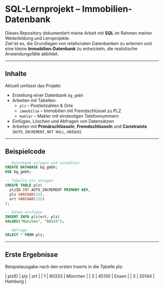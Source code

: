 # SQL-Lernprojekt – Immobilien-Datenbank

Dieses Repository dokumentiert meine Arbeit mit **SQL** im Rahmen meiner Weiterbildung und Lernprojekte.  
Ziel ist es, die Grundlagen von relationalen Datenbanken zu erlernen und eine kleine **Immobilien-Datenbank** zu entwickeln, die realistische Anwendungsfälle abbildet.

---

## Inhalte

Aktuell umfasst das Projekt:

- Erstellung einer Datenbank `bg_gmbh`
- Arbeiten mit Tabellen:
  - `plz` – Postleitzahlen & Orte  
  - `immobilie` – Immobilien mit Fremdschlüssel zu PLZ  
  - `makler` – Makler mit eindeutigen Telefonnummern  
- Einfügen, Löschen und Abfragen von Datensätzen
- Arbeiten mit **Primärschlüsseln**, **Fremdschlüsseln** und **Constraints** (`AUTO_INCREMENT`, `NOT NULL`, `UNIQUE`)

---

## Beispielcode

```sql
-- Datenbank anlegen und auswählen
CREATE DATABASE bg_gmbh;
USE bg_gmbh;

-- Tabelle plz anlegen
CREATE TABLE plz(
  plzID INT AUTO_INCREMENT PRIMARY KEY,
  plz VARCHAR(25),
  ort VARCHAR(255)
);

-- Daten einfügen
INSERT INTO plz(ort, plz)
VALUES("München", "80333");

-- Abfrage
SELECT * FROM plz;
```

---

## Erste Ergebnisse

Beispielausgabe nach den ersten Inserts in die Tabelle plz:

| plzID	| plz |	ort |
| 1 | 80333 | München |
| 2 | 45130 | Essen |
| 3 | 20144 | Hamburg |
